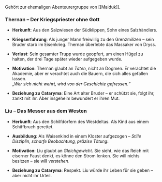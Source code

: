 Gehört zur ehemaligen Abenteurergruppe von [[Malduk]].

### **Thernan – Der Kriegspriester ohne Gott**

- **Herkunft**: Aus den Salzwiesen der Südklippen, Sohn eines Salzhändlers.
    
- **Kriegserfahrung**: Als junger Mann freiwillig zu den Grenzmilizen – sein Bruder starb im Eisenkrieg. Thernan überlebte das Massaker von Dryss.
    
- **Verlust**: Sein gesamter Trupp wurde geopfert, um einen Hügel zu halten, der drei Tage später wieder aufgegeben wurde.
    
- **Motivation**: Thernan glaubt an _Taten_, nicht an Dogmen. Er verachtet die Akademie, aber er verachtet auch die Bauern, die sich alles gefallen lassen.  
    _„Wer sich nicht wehrt, wird von der Geschichte gefressen.“_
    
- **Beziehung zu Cataryma**: Eine Art alter Bruder – er schützt sie, folgt ihr, zankt mit ihr. Aber insgeheim bewundert er ihren Mut.

### **Liu – Das Messer aus dem Westen**

- **Herkunft**: Aus den Schilfdörfern des Westdeltas. Als Kind aus einem Schiffbruch gerettet.
    
- **Ausbildung**: Als Waisenkind in einem Kloster aufgezogen – _Stille Disziplin, scharfe Beobachtung, präzise Tötung_.
    
- **Motivation**: Liu glaubt an _Gleichgewicht_. Sie sieht, wie das Reich mit eiserner Faust denkt, es könne den Strom lenken. Sie will nichts besitzen – sie will _verstehen_.
    
- **Beziehung zu Cataryma**: Respekt. Liu würde ihr Leben für sie geben – aber nicht ihr Urteil.